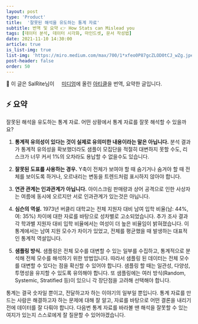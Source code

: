 ```yaml
---
layout: post
type: 'Product'
title:  '잘못된 해석을 유도하는 통계 자료'
subtitle: 번역 및 요약 👉 How Stats can Mislead you
tags: [데이터 분석, 데이터 시각화, 마인드셋, 문서 작성법]
date: 2021-11-10 14:30:00
article: true
is_list-img: true
list-img: 'https://miro.medium.com/max/700/1*xfeo0P87gcZLOD0tCJ_wZg.jpeg'
post-header: false
order: 50
---
```


<p class="text-gray">
 🔗 이 글은 SalRite님이 <a href='https://towardsdatascience.com/' target='blank' rel='nofollow' id='outlink1' onclick='clickedOutlink(outlink1)'><img src='https://www.google.com/s2/favicons?sz=64&domain=https://towardsdatascience.com/' style='display:inline; height: 1em; position: relative; bottom: -2px; margin-right: 2px;'>미디엄</a>에 올린 <a href='https://towardsdatascience.com/how-stats-can-mislead-you-e0ad563a578a' target='blank' rel='nofollow' id='outlink2' onclick='clickedOutlink(outlink2)'>아티클</a>을 번역, 요약한 글입니다.
</p>

## ⚡️ 요약

잘못된 해석을 유도하는 통계 자료. 어떤 상황에서 통계 자료를 잘못 해석할 수 있을까요?

1. **통계적 유의성이 있다는 것이 실제로 유의미한 내용이라는 말은 아닙니다.** 분석 결과가 통계적 유의성을 확보했더라도 샘플이 모집단을 적절히 대변하지 못할 수도, 리스크가 너무 커서 1%의 오차라도 용납할 수 없을수도 있습니다.

2. **잘못된 도표를 사용하는 경우.** Y축이 전체가 보여야 할 때 숨기거나 숨겨야 할 때 전체를 보이도록 하거나, 오르내리는 변동을 트렌드처럼 표시하지 않아야 합니다.

3. **연관 관계는 인과관계가 아닙니다.** 아이스크림 판매량과 상어 공격으로 인한 사상자는 여름에 동시에 오르지만 서로 인과관계가 있는것은 아닙니다.

4. **심슨의 역설.** 1973년 버클리 대학교는 전체 지원자 대비 남여 입학 비율(남: 44%, 여: 35%) 차이에 대한 자료를 바탕으로 성차별로 고소되었습니다. 추가 조사 결과 각 학과별 지원자 대비 입학 비율에서는 여성이 더 높은 비율임이 밝혀졌습니다. 이 통계에서는 남여 지원 모수가 차이가 있었고, 전체를 평균했을 때 발생하는 대표적인 통계적 역설입니다.

5. **샘플링 방식.** 샘플링은 전체 모수를 대변할 수 있는 일부를 수집하고, 통계적으로 분석해 전체 모수를 해석하기 위한 방법입니다. 따라서 샘플링 된 데이터는 전체 모수를 대변할 수 있다는 점을 확신할 수 있어야 합니다. 샘플링 할 때는 일관성, 다양성, 투명성을 유지할 수 있도록 유의해야 합니다. 또 샘플링에는 여러 방식(Random, Systemic, Stratified 등)이 있으니 각 장단점을 고려해 선택해야 합니다.

통계는 결국 숫자일 뿐이고, 전달하고자 하는 이야기의 일부일 뿐입니다. 통계 자료를 만드는 사람은 해결하고자 하는 문제에 대해 잘 알고, 자료를 바탕으로 어떤 결론을 내리기 전에 데이터를 잘 다뤄야 합니다. 다음번 통계 자료를 바라볼 땐 해석을 잘못할 수 있는 여지가 있는지 스스로에게 잘 질문할 수 있어야겠습니다.